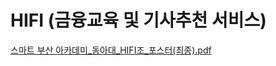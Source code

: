 # HIFI (금융교육 및 기사추천 서비스)
[스마트 부산 아카데미_동아대_HIFI조_포스터(최종).pdf](https://github.com/SoJeOnG52/HIFI/files/12598301/_._HIFI._.pdf)
